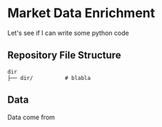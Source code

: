 # Market Data Enrichment
Let's see if I can write some python code
## Repository File Structure
    dir
    ├── dir/          # blabla

## Data
Data come from 
